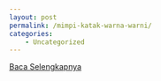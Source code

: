 ```yaml
---
layout: post
permalink: /mimpi-katak-warna-warni/
categories:
    - Uncategorized
---
```


[Baca Selengkapnya](/03)